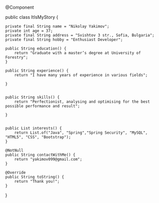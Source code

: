 @Component

public class ItIsMyStory {

    private final String name = "Nikolay Yakimov";
    private int age = 37;
    private final String address = "Svishtov 3 str., Sofia, Bulgaria";
    private final String hobby = "Enthusiast Developer";

    public String education() {
        return "Graduate with a master’s degree at University of Forestry";
    }

    public String experience() {
        return "I have many years of experience in various fields";

    }


    public String skills() {
        return "Perfectionist, analysing and optimising for the best possible performance and result";

    }


    public List interests() {
        return List.of("Java", "Spring","Spring Security", "MySQL", "HTML5", "CSS", "Bootstrap");
    }

    @NotNull
    public String contactWithMe() {
        return "yakimov099@gmail.com";
    }

    @Override
    public String toString() {
        return "Thank you!";
    }
}
   
